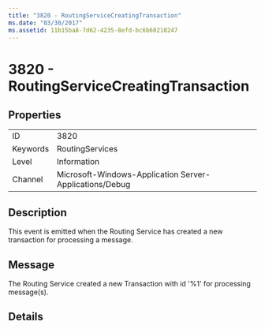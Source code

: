 ```yaml
---
title: "3820 - RoutingServiceCreatingTransaction"
ms.date: "03/30/2017"
ms.assetid: 11b15ba8-7d62-4235-8efd-bc6b60218247
---
```

# 3820 - RoutingServiceCreatingTransaction
## Properties  
  
|||  
|-|-|  
|ID|3820|  
|Keywords|RoutingServices|  
|Level|Information|  
|Channel|Microsoft-Windows-Application Server-Applications/Debug|  
  
## Description  
 This event is emitted when the Routing Service has created a new transaction for processing a message.  
  
## Message  
 The Routing Service created a new Transaction with id '%1' for processing message(s).  
  
## Details
